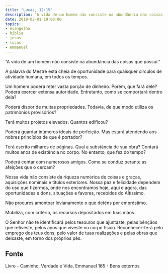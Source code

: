 ```yaml
---
title: "Lucas, 12:15"
description: “A vida de um homem não consiste na abundância das coisas que possui.” — Jesus
date: 2019-02-01 19:00:00
topics: 
- evangelho
- biblia
- jesus
- lucas
- emmanuel
---
```


“A vida de um homem não consiste na abundância das coisas que possui.”

A palavra do Mestre está cheia de oportunidade para quaisquer círculos de
atividade humana, em todos os tempos.

Um homem poderá reter vasta porção de dinheiro. Porém, que fará dele?
Poderá exercer extensa autoridade. Entretanto, como se comportará
dentro dela?

Poderá dispor de muitas propriedades. Todavia, de que modo utiliza os
patrimônios provisórios?

Terá muitos projetos elevados. Quantos edificou?

Poderá guardar inúmeros ideais de perfeição. Mas estará atendendo aos
nobres princípios de que é portador?

Terá escrito milhares de páginas. Qual a substância de sua obra?
Contará muitos anos de existência no corpo. No entanto, que fez do
tempo?

Poderá contar com numerosos amigos. Como se conduz perante as
afeições que o cercam?

Nossa vida não consiste da riqueza numérica de coisas e graças,
aquisições nominais e títulos exteriores. Nossa paz e felicidade dependem do
uso que fizermos, onde nos encontramos hoje, aqui e agora, das oportunidades
e dons, situações e favores, recebidos do Altíssimo.

Não procures amontoar levianamente o que deténs por empréstimo.

Mobiliza, com critério, os recursos depositados em tuas mãos.

O Senhor não te identificará pelos tesouros que ajuntaste, pelas bênçãos que
retiveste, pelos anos que viveste no corpo físico. Reconhecer-te-á pelo emprego
dos teus dons, pelo valor de tuas realizações e pelas obras que deixaste, em
torno dos próprios pés.


## Fonte
Livro - Caminho, Verdade e Vida, Emmanuel
165 - Bens externos
